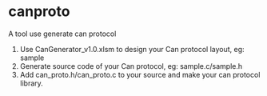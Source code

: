# canproto
A tool use generate can protocol

1. Use CanGenerator_v1.0.xlsm to design your Can protocol layout, eg: sample
2. Generate source code of your Can protocol, eg: sample.c/sample.h
3. Add can_proto.h/can_proto.c to your source and make your can protocol library.
